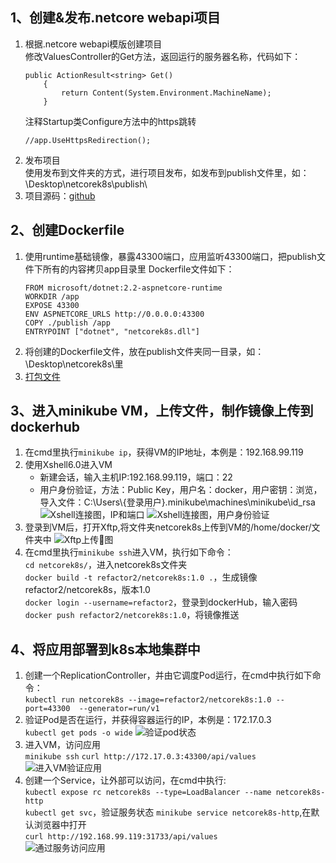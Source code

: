 1、创建&发布.netcore webapi项目
--  
1. 根据.netcore webapi模版创建项目  
    修改ValuesController的Get方法，返回运行的服务器名称，代码如下：  
    ```
    public ActionResult<string> Get()  
        {
            return Content(System.Environment.MachineName);
        }                
    ```    
    注释Startup类Configure方法中的https跳转  
    ```
    //app.UseHttpsRedirection();
    ```
2. 发布项目  
使用发布到文件夹的方式，进行项目发布，如发布到publish文件里，如：\Desktop\netcorek8s\publish\
3. 项目源码：[github](https://github.com/refactor2/netcorek8s)

2、创建Dockerfile
--
1. 使用runtime基础镜像，暴露43300端口，应用监听43300端口，把publish文件下所有的内容拷贝app目录里
    Dockerfile文件如下：  
    ```
    FROM microsoft/dotnet:2.2-aspnetcore-runtime
    WORKDIR /app
    EXPOSE 43300
    ENV ASPNETCORE_URLS http://0.0.0.0:43300
    COPY ./publish /app
    ENTRYPOINT ["dotnet", "netcorek8s.dll"]
    ```
2. 将创建的Dockerfile文件，放在publish文件夹同一目录，如：\Desktop\netcorek8s\里
3. [打包文件]()

3、进入minikube VM，上传文件，制作镜像上传到dockerhub
--
1. 在cmd里执行`minikube ip`，获得VM的IP地址，本例是：192.168.99.119
2. 使用Xshell6.0进入VM  
    * 新建会话，输入主机IP:192.168.99.119，端口：22
    * 用户身份验证，方法：Public Key，用户名：docker，用户密钥：浏览，导入文件：C:\Users\\{登录用户}\.minikube\machines\minikube\id_rsa  
    ![Xshell连接图，IP和端口](https://images.gitee.com/uploads/images/2019/0122/170754_38f09a3e_5849.png "minikubestart.png")
    ![Xshell连接图，用户身份验证](https://images.gitee.com/uploads/images/2019/0122/170754_38f09a3e_5849.png "minikubestart.png")
3. 登录到VM后，打开Xftp,将文件夹netcorek8s上传到VM的/home/docker/文件夹中
    ![Xftp上传图](https://images.gitee.com/uploads/images/2019/0122/170754_38f09a3e_5849.png "minikubestart.png")
4. 在cmd里执行`minikube ssh`进入VM，执行如下命令：  
    `cd netcorek8s/`，进入netcorek8s文件夹  
    `docker build -t refactor2/netcorek8s:1.0 .`，生成镜像 refactor2/netcorek8s，版本1.0  
    `docker login --username=refactor2`，登录到dockerHub，输入密码
    `docker push refactor2/netcorek8s:1.0`，将镜像推送

4、将应用部署到k8s本地集群中
--
1. 创建一个ReplicationController，并由它调度Pod运行，在cmd中执行如下命令：  
    `kubectl run netcorek8s --image=refactor2/netcorek8s:1.0 --port=43300  --generator=run/v1`
2. 验证Pod是否在运行，并获得容器运行的IP，本例是：172.17.0.3  
    `kubectl get pods -o wide`
    ![验证pod状态](https://images.gitee.com/uploads/images/2019/0122/170754_38f09a3e_5849.png "验证pod状态.png")
3. 进入VM，访问应用  
    `minikube ssh` 
    `curl http://172.17.0.3:43300/api/values`  
    ![进入VM验证应用](https://images.gitee.com/uploads/images/2019/0122/170754_38f09a3e_5849.png "minikubestart.png")
4. 创建一个Service，让外部可以访问，在cmd中执行:  
    `kubectl expose rc netcorek8s --type=LoadBalancer --name netcorek8s-http`  
    `kubectl get svc`，验证服务状态
    `minikube service netcorek8s-http`,在默认浏览器中打开  
    `curl http://192.168.99.119:31733/api/values`  
    ![通过服务访问应用](https://images.gitee.com/uploads/images/2019/0122/170754_38f09a3e_5849.png "minikubestart.png")